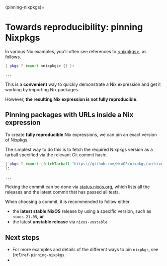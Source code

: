 (pinning-nixpkgs)=

# Towards reproducibility: pinning Nixpkgs

In various Nix examples, you'll often see references to [\<nixpkgs>](https://github.com/NixOS/nixpkgs), as follows.

```nix
{ pkgs ? import <nixpkgs> {} }:

...
```

This is a **convenient** way to quickly demonstrate a Nix expression and get it working by importing Nix packages.

However, <ref-search-path>**the resulting Nix expression is not fully reproducible**.

## Pinning packages with URLs inside a Nix expression

To create **fully reproducible** Nix expressions, we can pin an exact version of Nixpkgs.

The simplest way to do this is to fetch the required Nixpkgs version as a tarball specified via the relevant Git commit hash:

```nix
{ pkgs ? import (fetchTarball "https://github.com/NixOS/nixpkgs/archive/06278c77b5d162e62df170fec307e83f1812d94b.tar.gz") {}
}:

...
```

Picking the commit can be done via [status.nixos.org](https://status.nixos.org/),
which lists all the releases and the latest commit that has passed all tests.

When choosing a commit, it is recommended to follow either

- the **latest stable NixOS** release by using a specific version, such as `nixos-21.05`, **or**
- the latest **unstable release** via `nixos-unstable`.

## Next steps

- For more examples and details of the different ways to pin `nixpkgs`, see {ref}`ref-pinning-nixpkgs`.
- [](dependency-management-npins)
